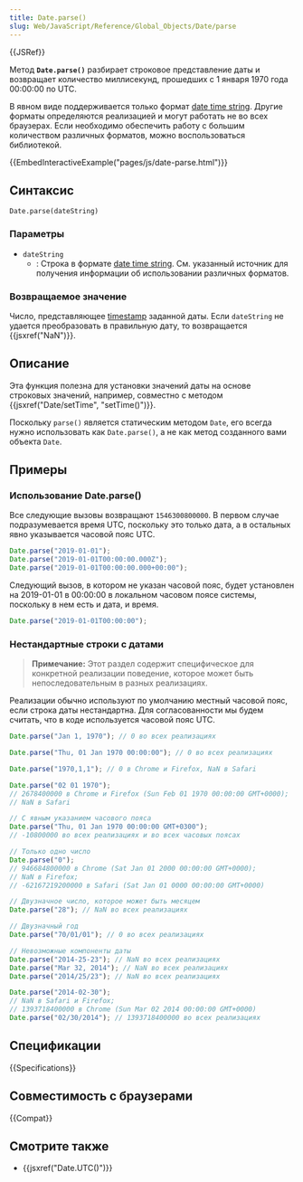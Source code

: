 ```yaml
---
title: Date.parse()
slug: Web/JavaScript/Reference/Global_Objects/Date/parse
---
```


{{JSRef}}

Метод **`Date.parse()`** разбирает строковое представление даты и возвращает количество миллисекунд, прошедших с 1 января 1970 года 00:00:00 по UTC.

В явном виде поддерживается только формат [date time string](/ru/docs/Web/JavaScript/Reference/Global_Objects/Date#date_time_string_format). Другие форматы определяются реализацией и могут работать не во всех браузерах. Если необходимо обеспечить работу с большим количеством различных форматов, можно воспользоваться библиотекой.

{{EmbedInteractiveExample("pages/js/date-parse.html")}}

## Синтаксис

```js-nolint
Date.parse(dateString)
```

### Параметры

- `dateString`
  - : Строка в формате [date time string](/ru/docs/Web/JavaScript/Reference/Global_Objects/Date#date_time_string_format). См. указанный источник для получения информации об использовании различных форматов.

### Возвращаемое значение

Число, представляющее [timestamp](/ru/docs/Web/JavaScript/Reference/Global_Objects/Date#the_epoch_timestamps_and_invalid_date) заданной даты. Если `dateString` не удается преобразовать в правильную дату, то возвращается {{jsxref("NaN")}}.

## Описание

Эта функция полезна для установки значений даты на основе строковых значений, например, совместно с методом {{jsxref("Date/setTime", "setTime()")}}.

Поскольку `parse()` является статическим методом `Date`, его всегда нужно использовать как `Date.parse()`, а не как метод созданного вами объекта `Date`.

## Примеры

### Использование Date.parse()

Все следующие вызовы возвращают `1546300800000`. В первом случае подразумевается время UTC, поскольку это только дата, а в остальных явно указывается часовой пояс UTC.

```js
Date.parse("2019-01-01");
Date.parse("2019-01-01T00:00:00.000Z");
Date.parse("2019-01-01T00:00:00.000+00:00");
```

Следующий вызов, в котором не указан часовой пояс, будет установлен на 2019-01-01 в 00:00:00 в локальном часовом поясе системы, поскольку в нем есть и дата, и время.

```js
Date.parse("2019-01-01T00:00:00");
```

### Нестандартные строки с датами

> **Примечание:** Этот раздел содержит специфическое для конкретной реализации поведение, которое может быть непоследовательным в разных реализациях.

Реализации обычно используют по умолчанию местный часовой пояс, если строка даты нестандартна. Для согласованности мы будем считать, что в коде используется часовой пояс UTC.

```js
Date.parse("Jan 1, 1970"); // 0 во всех реализациях

Date.parse("Thu, 01 Jan 1970 00:00:00"); // 0 во всех реализациях

Date.parse("1970,1,1"); // 0 в Chrome и Firefox, NaN в Safari

Date.parse("02 01 1970");
// 2678400000 в Chrome и Firefox (Sun Feb 01 1970 00:00:00 GMT+0000);
// NaN в Safari

// С явным указанием часового пояса
Date.parse("Thu, 01 Jan 1970 00:00:00 GMT+0300");
// -10800000 во всех реализациях и во всех часовых поясах

// Только одно число
Date.parse("0");
// 946684800000 в Chrome (Sat Jan 01 2000 00:00:00 GMT+0000);
// NaN в Firefox;
// -62167219200000 в Safari (Sat Jan 01 0000 00:00:00 GMT+0000)

// Двузначное число, которое может быть месяцем
Date.parse("28"); // NaN во всех реализациях

// Двузначный год
Date.parse("70/01/01"); // 0 во всех реализациях

// Невозможные компоненты даты
Date.parse("2014-25-23"); // NaN во всех реализациях
Date.parse("Mar 32, 2014"); // NaN во всех реализациях
Date.parse("2014/25/23"); // NaN во всех реализациях

Date.parse("2014-02-30");
// NaN в Safari и Firefox;
// 1393718400000 в Chrome (Sun Mar 02 2014 00:00:00 GMT+0000)
Date.parse("02/30/2014"); // 1393718400000 во всех реализациях
```

## Спецификации

{{Specifications}}

## Совместимость с браузерами

{{Compat}}

## Смотрите также

- {{jsxref("Date.UTC()")}}
